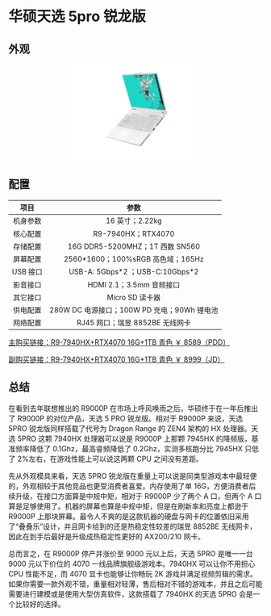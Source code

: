 # 华硕天选 5pro 锐龙版

## 外观

<div style="margin: 0 auto; text-align: center; width: 50%"><img src="./assets/天选5pro.jpg" /></div>

## 配置

|   项目   |                    参数                     |
| :------: | :-----------------------------------------: |
| 机身参数 |               16 英寸；2.22kg               |
| 核心配置 |             R9-7940HX；RTX4070              |
| 存储配置 |       16G DDR5-5200MHZ；1T 西数 SN560       |
| 屏幕配置 |     2560\*1600；100%sRGB 高色域；165Hz      |
| USB 接口 |      USB-A: 5Gbps\*2 ；USB-C:10Gbps\*2      |
| 影音接口 |          HDMI 2.1；3.5mm 音频接口           |
| 其它接口 |               Micro SD 读卡器               |
| 供电配置 | 280W DC 电源接口；100W PD 充电；90Wh 锂电池 |
| 网络配置 |       RJ45 网口；瑞昱 8852BE 无线网卡       |

[主购买链接：R9-7940HX+RTX4070 16G+1TB 青色 ￥ 8589（PDD）](https://mobile.yangkeduo.com/goods2.html?ps=XtjYDAfGfn)

[副购买链接：R9-7940HX+RTX4070 16G+1TB 青色 ￥ 8999（JD）](https://3.cn/23-hp4fv)

## 总结

在看到去年联想推出的 R9000P 在市场上呼风唤雨之后，华硕终于在一年后推出了 R9000P 的对位产品，天选 5 PRO 锐龙版。相对于 R9000P 来说，天选 5PRO 锐龙版同样搭载了代号为 Dragon Range 的 ZEN4 架构的 HX 处理器。天选 5PRO 这颗 7940HX 处理器可以说是 R9000P 上那颗 7945HX 的降频版，基准频率降低了 0.1Ghz，最高睿频降低了 0.2Ghz，实测多核跑分比 7945HX 只低了 2%左右，在游戏性能上可以说这两颗 CPU 之间没有差距。

先从外观模具来看，天选 5PRO 锐龙版在重量上可以说是同类型游戏本中最轻便的，外观相较于其他竞品也更受消费者喜爱。内存使用了单 16G，方便消费者后续升级，在接口方面算是中规中矩，相对于 R9000P 少了两个 A 口，但两个 A 口算是足够使用了。机器的屏幕也算是中规中矩，但是在刷新率和亮度上都逊于 R9000P 上那块屏幕。最令人不爽的是这款机器的硬盘与网卡的位置依旧采用了“叠叠乐”设计，并且网卡给到的还是热稳定性较差的瑞昱 8852BE 无线网卡，因此在到手后最好是升级成热稳定性更好的 AX200/210 网卡。

总而言之，在 R9000P 停产并涨价至 9000 元以上后，天选 5PRO 是唯一一台 9000 元以下价位的 4070 一线品牌旗舰级游戏本。7940HX 可以让你不用担心 CPU 性能不足，而 4070 显卡也能够让你畅玩 2K 游戏并满足视频剪辑的需求。如果你需要一款外观不错，重量相对轻薄，售后相对不错的游戏本，并且之后可能需要进行建模或是使用大型仿真软件，这款搭载了 7940HX 的天选 5PRO 会是一个比较好的选择。
